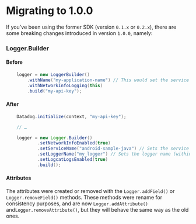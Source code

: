 # Migrating to 1.0.0

If you've been using the former SDK (version `0.1.x` or `0.2.x`), there are some breaking changes 
introduced in version `1.0.0`, namely:

### Logger.Builder

#### Before

```java
    logger = new LoggerBuilder()
        .withName("my-application-name") // This would set the service name
        .withNetworkInfoLogging(this)
        .build("my-api-key");
```

#### After 

```java
    Datadog.initialize(context, "my-api-key");

    // …

    logger = new Logger.Builder()
            .setNetworkInfoEnabled(true)
            .setServiceName("android-sample-java") // Sets the service name
            .setLoggerName("my_logger") // Sets the logger name (within the service)
            .setLogcatLogsEnabled(true)
            .build();
```
     
#### Attributes

The attributes were created or removed with the `Logger.addField()` or `Logger.removeField()` 
methods. These methods were rename for consistency purposes, and are now  `Logger.addAttribute()` 
 and`Logger.removeAttribute()`, but they will behave the same way as the old ones. 